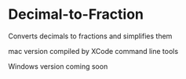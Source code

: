 # Decimal-to-Fraction
Converts decimals to fractions and simplifies them

mac version compiled by XCode command line tools

Windows version coming soon
